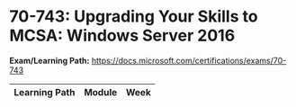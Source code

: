 # 70-743: Upgrading Your Skills to MCSA: Windows Server 2016

**Exam/Learning Path:** https://docs.microsoft.com/certifications/exams/70-743

| **Learning Path** | **Module** | **Week** |
|-|-|-|
